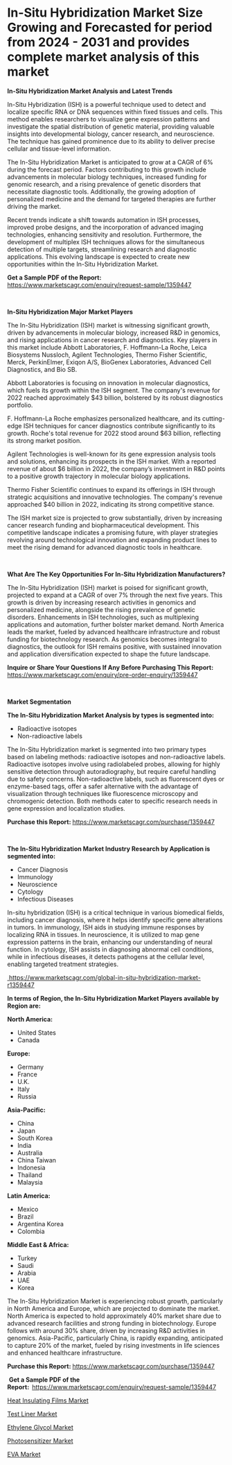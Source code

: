 <p><h1>In-Situ Hybridization Market Size Growing and Forecasted for period from 2024 - 2031 and provides complete market analysis of this market</h1></p><p><strong>In-Situ Hybridization Market Analysis and Latest Trends</strong></p>
<p><p>In-Situ Hybridization (ISH) is a powerful technique used to detect and localize specific RNA or DNA sequences within fixed tissues and cells. This method enables researchers to visualize gene expression patterns and investigate the spatial distribution of genetic material, providing valuable insights into developmental biology, cancer research, and neuroscience. The technique has gained prominence due to its ability to deliver precise cellular and tissue-level information.</p><p>The In-Situ Hybridization Market is anticipated to grow at a CAGR of 6% during the forecast period. Factors contributing to this growth include advancements in molecular biology techniques, increased funding for genomic research, and a rising prevalence of genetic disorders that necessitate diagnostic tools. Additionally, the growing adoption of personalized medicine and the demand for targeted therapies are further driving the market.</p><p>Recent trends indicate a shift towards automation in ISH processes, improved probe designs, and the incorporation of advanced imaging technologies, enhancing sensitivity and resolution. Furthermore, the development of multiplex ISH techniques allows for the simultaneous detection of multiple targets, streamlining research and diagnostic applications. This evolving landscape is expected to create new opportunities within the In-Situ Hybridization Market.</p></p>
<p><strong>Get a Sample PDF of the Report:&nbsp;</strong> <a href="https://www.marketscagr.com/enquiry/request-sample/1359447">https://www.marketscagr.com/enquiry/request-sample/1359447</a></p>
<p>&nbsp;</p>
<p><strong>In-Situ Hybridization Major Market Players</strong></p>
<p><p>The In-Situ Hybridization (ISH) market is witnessing significant growth, driven by advancements in molecular biology, increased R&D in genomics, and rising applications in cancer research and diagnostics. Key players in this market include Abbott Laboratories, F. Hoffmann-La Roche, Leica Biosystems Nussloch, Agilent Technologies, Thermo Fisher Scientific, Merck, PerkinElmer, Exiqon A/S, BioGenex Laboratories, Advanced Cell Diagnostics, and Bio SB.</p><p>Abbott Laboratories is focusing on innovation in molecular diagnostics, which fuels its growth within the ISH segment. The company's revenue for 2022 reached approximately $43 billion, bolstered by its robust diagnostics portfolio.</p><p>F. Hoffmann-La Roche emphasizes personalized healthcare, and its cutting-edge ISH techniques for cancer diagnostics contribute significantly to its growth. Roche's total revenue for 2022 stood around $63 billion, reflecting its strong market position.</p><p>Agilent Technologies is well-known for its gene expression analysis tools and solutions, enhancing its prospects in the ISH market. With a reported revenue of about $6 billion in 2022, the company’s investment in R&D points to a positive growth trajectory in molecular biology applications.</p><p>Thermo Fisher Scientific continues to expand its offerings in ISH through strategic acquisitions and innovative technologies. The company's revenue approached $40 billion in 2022, indicating its strong competitive stance.</p><p>The ISH market size is projected to grow substantially, driven by increasing cancer research funding and biopharmaceutical development. This competitive landscape indicates a promising future, with player strategies revolving around technological innovation and expanding product lines to meet the rising demand for advanced diagnostic tools in healthcare.</p></p>
<p>&nbsp;</p>
<p><strong>What Are The Key Opportunities For In-Situ Hybridization Manufacturers?</strong></p>
<p><p>The In-Situ Hybridization (ISH) market is poised for significant growth, projected to expand at a CAGR of over 7% through the next five years. This growth is driven by increasing research activities in genomics and personalized medicine, alongside the rising prevalence of genetic disorders. Enhancements in ISH technologies, such as multiplexing applications and automation, further bolster market demand. North America leads the market, fueled by advanced healthcare infrastructure and robust funding for biotechnology research. As genomics becomes integral to diagnostics, the outlook for ISH remains positive, with sustained innovation and application diversification expected to shape the future landscape.</p></p>
<p><strong>Inquire or Share Your Questions If Any Before Purchasing This Report:</strong> <a href="https://www.marketscagr.com/enquiry/pre-order-enquiry/1359447">https://www.marketscagr.com/enquiry/pre-order-enquiry/1359447</a></p>
<p>&nbsp;</p>
<p><strong>Market Segmentation</strong></p>
<p><strong>The In-Situ Hybridization Market Analysis by types is segmented into:</strong></p>
<p><ul><li>Radioactive isotopes</li><li>Non-radioactive labels</li></ul></p>
<p><p>The In-Situ Hybridization market is segmented into two primary types based on labeling methods: radioactive isotopes and non-radioactive labels. Radioactive isotopes involve using radiolabeled probes, allowing for highly sensitive detection through autoradiography, but require careful handling due to safety concerns. Non-radioactive labels, such as fluorescent dyes or enzyme-based tags, offer a safer alternative with the advantage of visualization through techniques like fluorescence microscopy and chromogenic detection. Both methods cater to specific research needs in gene expression and localization studies.</p></p>
<p><strong>Purchase this Report:&nbsp;</strong><a href="https://www.marketscagr.com/purchase/1359447">https://www.marketscagr.com/purchase/1359447</a></p>
<p>&nbsp;</p>
<p><strong>The In-Situ Hybridization Market Industry Research by Application is segmented into:</strong></p>
<p><ul><li>Cancer Diagnosis</li><li>Immunology</li><li>Neuroscience</li><li>Cytology</li><li>Infectious Diseases</li></ul></p>
<p><p>In-situ hybridization (ISH) is a critical technique in various biomedical fields, including cancer diagnosis, where it helps identify specific gene alterations in tumors. In immunology, ISH aids in studying immune responses by localizing RNA in tissues. In neuroscience, it is utilized to map gene expression patterns in the brain, enhancing our understanding of neural function. In cytology, ISH assists in diagnosing abnormal cell conditions, while in infectious diseases, it detects pathogens at the cellular level, enabling targeted treatment strategies.</p></p>
<p><a href="https://www.marketscagr.com/global-in-situ-hybridization-market-r1359447">&nbsp;https://www.marketscagr.com/global-in-situ-hybridization-market-r1359447</a></p>
<p><strong>In terms of Region, the In-Situ Hybridization Market Players available by Region are:</strong></p>
<p>
    <p> <strong> North America: </strong>
        <ul>
            <li>United States</li>
            <li>Canada</li>
        </ul>
        </p> 
    <p> <strong> Europe: </strong>
        <ul>
            <li>Germany</li>
            <li>France</li>
            <li>U.K.</li>
            <li>Italy</li>
            <li>Russia</li>
        </ul>
        </p> 
    <p> <strong> Asia-Pacific: </strong>
        <ul>
            <li>China</li>
            <li>Japan</li>
            <li>South Korea</li>
            <li>India</li>
            <li>Australia</li>
            <li>China Taiwan</li>
            <li>Indonesia</li>
            <li>Thailand</li>
            <li>Malaysia</li>
        </ul>
        </p> 
    <p> <strong> Latin America: </strong>
        <ul>
            <li>Mexico</li>
            <li>Brazil</li>
            <li>Argentina Korea</li>
            <li>Colombia</li>
        </ul>
        </p> 
    <p> <strong> Middle East & Africa: </strong>
        <ul>
            <li>Turkey</li>
            <li>Saudi</li>
            <li>Arabia</li>
            <li>UAE</li>
            <li>Korea</li>
        </ul>
    </p>
    </p>
<p><p>The In-Situ Hybridization Market is experiencing robust growth, particularly in North America and Europe, which are projected to dominate the market. North America is expected to hold approximately 40% market share due to advanced research facilities and strong funding in biotechnology. Europe follows with around 30% share, driven by increasing R&D activities in genomics. Asia-Pacific, particularly China, is rapidly expanding, anticipated to capture 20% of the market, fueled by rising investments in life sciences and enhanced healthcare infrastructure.</p></p>
<p><strong>Purchase this Report: </strong><a href="https://www.marketscagr.com/purchase/1359447">https://www.marketscagr.com/purchase/1359447</a></p>
<p>&nbsp;<strong>Get a Sample PDF of the Report:&nbsp;&nbsp;</strong><a href="https://www.marketscagr.com/enquiry/request-sample/1359447">https://www.marketscagr.com/enquiry/request-sample/1359447</a></p>
<p><strong></strong></p>
<p><p><a href="https://github.com/prosalinda88/Market-Research-Report-List-6/blob/main/heat-insulating-films-market.md">Heat Insulating Films Market</a></p><p><a href="https://www.linkedin.com/pulse/unveiling-market-trends-global-test-liner-growth-regional-insights-9utpc?trackingId=fhm%2B9e6JSVezkEcjFdY%2FxQ%3D%3D">Test Liner Market</a></p><p><a href="https://issuu.com/reportprime-2/docs/ethylene-glycol-market-size-2030.pp_b7a99668fe61cf">Ethylene Glycol Market</a></p><p><a href="https://www.linkedin.com/pulse/global-photosensitizer-market-sector2024-2031-metrics-strategic-ai26c?trackingId=bm75Np3PTHCxNTHFvujdGg%3D%3D">Photosensitizer Market</a></p><p><a href="https://issuu.com/reportprime-2/docs/eva-market-size-2030.pptx_533f519e714f68">EVA Market</a></p></p>